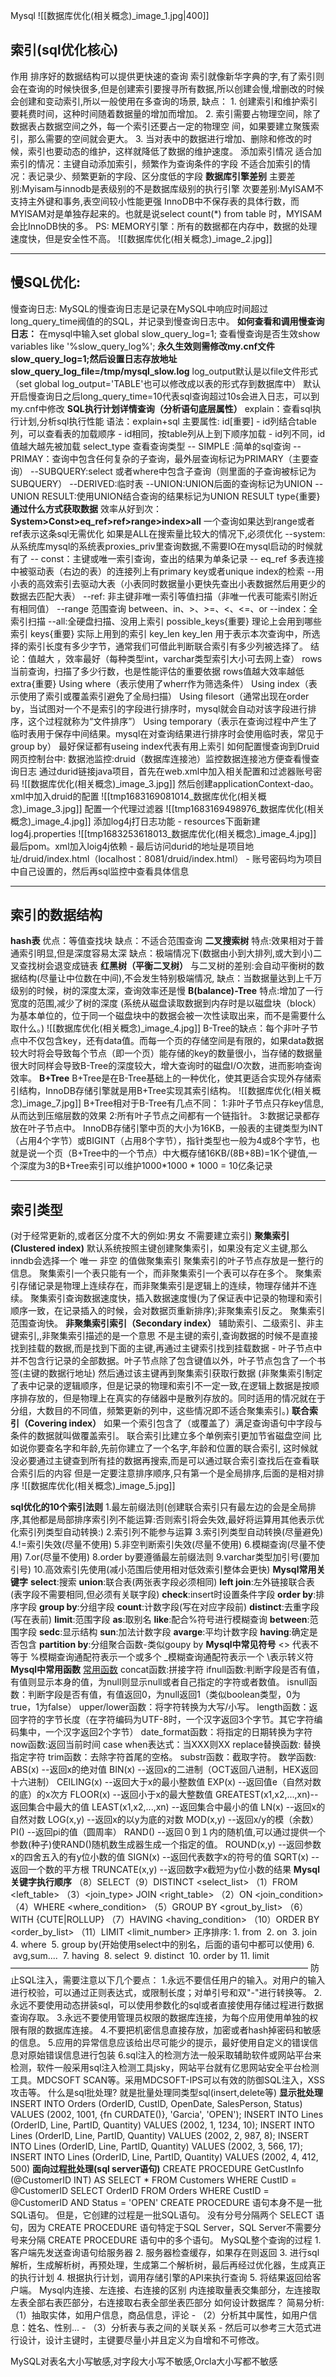 Mysql
![[数据库优化(相关概念)_image_1.jpg|400]]
## 索引(sql优化核心)
作用
	排序好的数据结构可以提供更快速的查询
	索引就像新华字典的字,有了索引则会在查询的时候快很多,但是创建索引要搜寻所有数据,所以创建会慢,增删改的时候会创建和变动索引,所以一般使用在多查询的场景,
缺点：
	1. 创建索引和维护索引要耗费时间，这种时间随着数据量的增加而增加。
	2. 索引需要占物理空间，除了数据表占数据空间之外，每一个索引还要占一定的物理空
	间，如果要建立聚簇索引，那么需要的空间就会更大。
	3. 当对表中的数据进行增加、删除和修改的时候，索引也要动态的维护，这样就降低了数据的维护速度。
添加索引情况
	适合加索引的情况：主键自动添加索引，频繁作为查询条件的字段
	不适合加索引的情况：表记录少、频繁更新的字段、区分度低的字段
**数据库引擎差别**
	主要差别:Myisam与innodb是表级别的不是数据库级别的执行引擎
	次要差别:MyISAM不支持主外键和事务,表空间较小性能更强
	InnoDB中不保存表的具体行数，而MYISAM对是单独存起来的。也就是说select count(*) from table 时，MYISAM会比InnoDB快的多。
	PS: MEMORY引擎：所有的数据都在内存中，数据的处理速度快，但是安全性不高。
	![[数据库优化(相关概念)_image_2.jpg]]

---
## 慢SQL优化:
慢查询日志:   MySQL的慢查询日志是记录在MySQL中响应时间超过long_query_time阀值的的SQL，并记录到慢查询日志中。
**如何查看和调用慢查询日志：**
	在mysql中输入set global slow_query_log=1;
	查看慢查询是否生效show variables like '%slow_query_log%';
	**永久生效则需修改my.cnf文件 slow_query_log=1;然后设置日志存放地址slow_query_log_file=/tmp/mysql_slow.log**
	log_output默认是以file文件形式（set global log_output='TABLE'也可以修改成以表的形式存到数据库中）
	默认开启慢查询日之后long_query_time=10代表sql查询超过10s会进入日志，可以到my.cnf中修改
**SQL执行计划详情查询（分析语句底层属性）**
	explain：查看sql执行计划,分析sql执行性能
	语法：explain+sql
	主要属性:
	id[重要]
		-   id列结合table列，可以查看表的加载顺序
		-   id相同，按table列从上到下顺序加载
		-   id列不同，id值越大越先被加载
	select_type
		查看查询类型
		-- SIMPLE :简单的sql查询
		-- PRIMAY：查询中包含任何复杂的子查询，最外层查询标记为PRIMARY（主要查询）
		--SUBQUERY:select 或者where中包含子查询（则里面的子查询被标记为SUBQUERY）
		--DERIVED:临时表
		--UNION:UNION后面的查询标记为UNION
		--UNION RESULT:使用UNION结合查询的结果标记为UNION RESULT
	type{重要}
		**通过什么方式获取数据**
		效率从好到次：**System>Const>eq_ref>ref>range>index>all**
		一个查询如果达到range或者ref表示这条sql无需优化
		如果是ALL在搜索量比较大的情况下,必须优化
		--system:从系统库mysql的系统表proxies_priv里查询数据,不需要IO在mysql启动的时候就有了
		-- const：主键或唯一索引查询，查出的结果为单条记录
		-- eq_ref 多表连接中被驱动表（右边的表）的连接列上有primary key或者unique index的检索 --用小表的高效索引去驱动大表（小表同时数据量小更快先查出小表数据然后用更少的数据去匹配大表）
		--ref: 非主键非唯一索引等值扫描（非唯一代表可能索引附近有相同值）
		--range 范围查询 between、in、>、>=、<、<=、or
		--index：全索引扫描
		--all:全硬盘扫描、没用上索引
	possible_keys{重要}
		理论上会用到哪些索引
	keys{重要}
		实际上用到的索引
	key_len
		key_len 用于表示本次查询中，所选择的索引长度有多少字节，通常我们可借此判断联合索引有多少列被选择了。
		结论：值越大 ，效率最好（每种类型int，varchar类型索引大小可去网上查）
	rows
		当前查询，扫描了多少行数，也是性能评估的重要依据
		rows值越大效率越低
	extra{重要}
		Using where（表示使用了wherr作为筛选条件）
		Using index（表示使用了索引或覆盖索引避免了全局扫描）
		Using filesort（通常出现在order by，当试图对一个不是索引的字段进行排序时，mysql就会自动对该字段进行排序，这个过程就称为“文件排序”）
		Using temporary（表示在查询过程中产生了临时表用于保存中间结果。mysql在对查询结果进行排序时会使用临时表，常见于group by）
		最好保证都有useing index代表有用上索引
如何配置慢查询到Druid网页控制台中:
	数据池监控:druid（数据库连接池）监控数据连接池方便查看慢查询日志
	通过durid链接java项目，首先在web.xml中加入相关配置和过滤器账号密码
	![[数据库优化(相关概念)_image_3.jpg]]
	然后创建applicationContext-dao。xml中加入druid的配置
	![[tmp1683169081014_数据库优化(相关概念)_image_3.jpg]]
	配置一个代理过滤器
	![[tmp1683169498976_数据库优化(相关概念)_image_4.jpg]]
	添加log4j打日志功能
	-
	resources下面新建log4j.properties
	![[tmp1683253618013_数据库优化(相关概念)_image_4.jpg]]
	最后pom。xml加入loig4j依赖
	-
	最后访问durid的地址是项目地址/druid/index.html（localhost：8081/druid/index.html）
	-
	账号密码均为项目中自己设置的，然后再sql监控中查看具体信息

---
## 索引的数据结构
**hash表**
	优点：等值查找块
	缺点：不适合范围查询
**二叉搜索树**
	特点:效果相对于普通索引明显,但是深度容易太深
	缺点：极端情况下(数据由小到大排列,或大到小)二叉查找树会退变成链表
**红黑树（平衡二叉树）**
	与二叉树的差别:会自动平衡树的数据结构(尽量让中位数在中间),不会发生特别极端情况,
	缺点：当数据量达到上千万级别的时候，树的深度太深，查询效率还是慢
**B(balance)-Tree**
	特点:增加了一行宽度的范围,减少了树的深度
	(系统从磁盘读取数据到内存时是以磁盘块（block）为基本单位的，位于同一个磁盘块中的数据会被一次性读取出来，而不是需要什么取什么。)
	![[数据库优化(相关概念)_image_4.jpg]]
	B-Tree的缺点：每个非叶子节点中不仅包含key，还有data值。而每一个页的存储空间是有限的，如果data数据较大时将会导致每个节点（即一个页）能存储的key的数量很小，当存储的数据量很大时同样会导致B-Tree的深度较大，增大查询时的磁盘I/O次数，进而影响查询效率。
**B+Tree**
	B+Tree是在B-Tree基础上的一种优化，使其更适合实现外存储索引结构，InnoDB存储引擎就是用B+Tree实现其索引结构。
	![[数据库优化(相关概念)_image_7.jpg]]
B+Tree相对于B-Tree有几点不同：
	1:非叶子节点只存key信息,从而达到压缩层数的效果
	2:所有叶子节点之间都有一个链指针。
	3:数据记录都存放在叶子节点中。
	InnoDB存储引擎中页的大小为16KB，一般表的主键类型为INT（占用4个字节）或BIGINT（占用8个字节），指针类型也一般为4或8个字节，也就是说一个页（B+Tree中的一个节点）中大概存储16KB/(8B+8B)=1K个键值,一个深度为3的B+Tree索引可以维护1000*1000 * 1000 = 10亿条记录

---
## 索引类型
(对于经常更新的,或者区分度不大的例如:男女 不需要建立索引)
**聚集索引(Clustered index)**
	默认系统按照主键创建聚集索引，如果没有定义主键,那么inndb会选择一个 唯一 非空 的值做聚集索引
	聚集索引的叶子节点存放是一整行的信息。 聚集索引一个表只能有一个，而非聚集索引一个表可以存在多个。 聚集索引存储记录是物理上连续存在，而非聚集索引是逻辑上的连续，物理存储并不连续。 聚集索引查询数据速度快，插入数据速度慢(为了保证表中记录的物理和索引顺序一致，在记录插入的时候，会对数据页重新排序);非聚集索引反之。 聚集索引范围查询快。
**非聚集索引索引（Secondary index）**
	辅助索引、二级索引、非主键索引,,非聚集索引描述的是一个意思
	不是主键的索引,查询数据的时候不是直接找到挂载的数据,而是找到下面的主键,再通过主键索引找到挂载数据
	-
	叶子节点中并不包含行记录的全部数据。叶子节点除了包含键值以外，叶子节点包含了一个书签(主键的数据行地址) 然后通过该主键再到聚集索引获取行数据
	(非聚集索引制定了表中记录的逻辑顺序，但是记录的物理和索引不一定一致,在逻辑上数据是按顺序排存放的，但是物理上在真实的存储器中是散列存放的。同时适用的情况就在于分组，大数目的不同值，频繁更新的列中，这些情况即不适合聚集索引。)
**联合索引（Covering index）**
	如果一个索引包含了（或覆盖了）满足查询语句中字段与条件的数据就叫做覆盖索引。
	联合索引比建立多个单例索引更加节省磁盘空间
	比如说你要查名字和年龄,先前你建立了一个名字,年龄和位置的联合索引, 这时候就没必要通过主键查到所有挂的数据再搜索,而是可以通过联合索引查找后在查看联合索引后的内容 但是一定要注意排序顺序,只有第一个是全局排序,后面的是相对排序
	  ![[数据库优化(相关概念)_image_5.jpg]]

**sql优化的10个索引法则**
	1.最左前缀法则(创建联合索引只有最左边的会是全局排序,其他都是局部排序索引列不能运算:否则索引将会失效,最好将运算用其他表示优化索引列类型自动转换:)
	2.索引列不能参与运算
	3.索引列类型自动转换(尽量避免)
	4.!=索引失效(尽量不使用)
	5.非空判断索引失效(尽量不使用)
	6.模糊查询(尽量不使用)
	7.or(尽量不使用)
	8.order by要遵循最左前缀法则
	9.varchar类型加引号(要加引号)
	10.高效索引先使用(减小范围后使用相对低效索引整体会更快)
**Mysql常用关键字**
	**select**:搜索
	**union**:联合表(两张表字段必须相同)
	**left join**:左外链接联合表(表字段不需要相同,但必须有关联字段)
	**check**:insert时设置条件字段
	**order by**:排序字段
	**group by**:分组字段
	**count**:计数字段(写在对应字段前)
	**distinct**:去重字段(写在表前)
	**limit**:范围字段
	**as**:取别名
	**like**:配合%符号进行模糊查询
	**between**:范围字段
	**sedc**:显示结构
	**sun**:加法计数字段
	**avarge**:平均计数字段
	**having**:确定是否包含
	**partition by**:分组聚合函数-类似goupy by
**Mysql中常见符号**
	<> 代表不等于
	%模糊查询通配符表示一个或多个
	\_模糊查询通配符表示一个
	\\表示转义符
**Mysql中常用函数**
	[常用函数](https://developer.aliyun.com/article/740242)
	concat函数:拼接字符
	ifnull函数:判断字段是否有值，有值则显示本身的值，为null则显示null或者自己指定的字符或者数值。
	isnull函数：判断字段是否有值，有值返回0，为null返回1（类似boolean类型，0为true，1为false）
	upper/lower函数：将字符转换为大写/小写。
	length函数：返回字符的字节长度（在字符编码为UTF-8时，一个汉字返回3个字节。其它字符编码集中，一个汉字返回2个字节）
	date_format函数：将指定的日期转换为字符
	now函数:返回当前时间
	case when表达式：当XXX则XX
	replace替换函数:  替换指定字符
	trim函数：去除字符首尾的空格。
	substr函数：截取字符。
	数学函数:
		ABS(x)         --返回x的绝对值
		BIN(x)         --返回x的二进制（OCT返回八进制，HEX返回十六进制）
		CEILING(x)     --返回大于x的最小整数值
		EXP(x)         --返回值e（自然对数的底）的x次方
		FLOOR(x)       --返回小于x的最大整数值
		GREATEST(x1,x2,...,xn)--返回集合中最大的值
		LEAST(x1,x2,...,xn)    --返回集合中最小的值
		LN(x)           --返回x的自然对数
		LOG(x,y)        --返回x的以y为底的对数
		MOD(x,y)        --返回x/y的模（余数）
		PI()            --返回pi的值（圆周率）
		RAND()          --返回０到１内的随机值,可以通过提供一个参数(种子)使RAND()随机数生成器生成一个指定的值。
		ROUND(x,y)      --返回参数x的四舍五入的有y位小数的值
		SIGN(x)         --返回代表数字x的符号的值
		SQRT(x)         --返回一个数的平方根
			TRUNCATE(x,y)   --返回数字x截短为y位小数的结果
**Mysql关键字执行顺序**
	 （8）SELECT（9）DISTINCT <select_list>
	 （1）FROM <left_table>
	 （3）<join_type> JOIN <right_table>
	 （2）ON <join_condition>
	 （4）WHERE <where_condition>
	（5）GROUP BY <grout_by_list>
	 （6）WITH {CUTE|ROLLUP}
	 （7）HAVING <having_condition>
	 （10）ORDER BY <order_by_list>
	（11）LIMIT <limit_number>
	正序排序:
	1.  from 
	2.  on 
	3.  join 
	4.  where 
	5.  group by(开始使用select中的别名，后面的语句中都可以使用)
	6.   avg,sum.... 
	7.  having 
	8.  select 
	9.  distinct 
	10.  order by
	11.  limit
——————————————————————————————————
防止SQL注入，需要注意以下几个要点：
	1.永远不要信任用户的输入。对用户的输入进行校验，可以通过正则表达式，或限制长度；对单引号和双"-"进行转换等。
	2.永远不要使用动态拼装sql，可以使用参数化的sql或者直接使用存储过程进行数据查询存取。
	3.永远不要使用管理员权限的数据库连接，为每个应用使用单独的权限有限的数据库连接。
	4.不要把机密信息直接存放，加密或者hash掉密码和敏感的信息。
	5.应用的异常信息应该给出尽可能少的提示，最好使用自定义的错误信息对原始错误信息进行包装
	6.sql注入的检测方法一般采取辅助软件或网站平台来检测，软件一般采用sql注入检测工具jsky，网站平台就有亿思网站安全平台检测工具。MDCSOFT SCAN等。采用MDCSOFT-IPS可以有效的防御SQL注入，XSS攻击等。
什么是sql批处理?
	就是批量处理同类型sql(insert,delete等)
	**显示批处理**
	INSERT INTO Orders (OrderID, CustID, OpenDate, SalesPerson, Status) VALUES (2002, 1001, {fn CURDATE()}, 'Garcia', 'OPEN'); INSERT INTO Lines (OrderID, Line, PartID, Quantity) VALUES (2002, 1, 1234, 10); INSERT INTO Lines (OrderID, Line, PartID, Quantity) VALUES (2002, 2, 987, 8); INSERT INTO Lines (OrderID, Line, PartID, Quantity) VALUES (2002, 3, 566, 17); INSERT INTO Lines (OrderID, Line, PartID, Quantity) VALUES (2002, 4, 412, 500)
	**面向过程批处理(sql server语句)**
	CREATE PROCEDURE GetCustInfo (@CustomerID INT) AS SELECT * FROM Customers WHERE CustID = @CustomerID SELECT OrderID FROM Orders WHERE CustID = @CustomerID AND Status = 'OPEN'
	CREATE PROCEDURE 语句本身不是一批SQL语句。 但是，它创建的过程是一批SQL语句。 没有分号分隔两个 SELECT 语句，因为 CREATE PROCEDURE 语句特定于SQL Server，SQL Server不需要分号来分隔 CREATE PROCEDURE 语句中的多个语句。
MySQL整个查询的过程
	1.  客户端先发送查询语句给服务器
	2.  服务器检查缓存，如果存在则返回
	3.  进行sql解析，生成解析树，再预处理，生成第二个解析树，最后再经过优化器，生成真正的执行计划
	4.  根据执行计划，调用存储引擎的API来执行查询
	5.  将结果返回给客户端。
Mysql内连接、左连接、右连接的区别
	内连接取量表交集部分，左连接取左表全部右表匹部分，右连接取右表全部坐表匹部分
如何设计数据库？
	简易分析:
	（1）抽取实体，如用户信息，商品信息，评论
	-
	（2）分析其中属性，如用户信息：姓名、性别...
	-
	（3）分析表与表之间的关联关系
	-
	然后可以参考三大范式进行设计，设计主键时，主键要尽量小并且定义为自增和不可修改。

MySQL对表名大小写敏感,对字段大小写不敏感,Orcla大小写都不敏感
